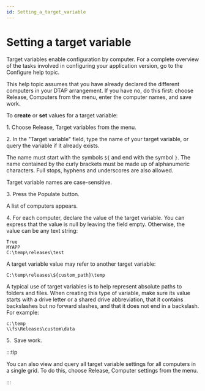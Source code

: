 ```yaml
---
id: Setting_a_target_variable
---
```


# Setting a target variable

Target variables enable configuration by computer. For a complete overview of the tasks involved in configuring your application version, go to the Configure help topic.

This help topic assumes that you have already declared the different computers in your DTAP arrangement. If you have no, do this first: choose Release, Computers from the menu, enter the computer names, and save work.

To **create** or **set** values for a target variable:

1. Choose Release, Target variables from the menu.

2. In the "Target variable" field, type the name of your target variable, or query the variable if it already exists.

The name must start with the symbols `${` and end with the symbol `}`. The name contained by the curly brackets must be made up of alphanumeric characters. Full stops, hyphens and underscores are also allowed.

Target variable names are case-sensitive.

3. Press the Populate button.

A list of computers appears.

4. For each computer, declare the value of the target variable. You can express that the value is null by leaving the field empty. Otherwise, the value can be any text string:

```
True
MYAPP
C:\temp\releases\test

```

A target variable value may refer to another target variable:

```
C:\temp\releases\${custom_path}\temp
```

A typical use of target variables is to help represent absolute paths to folders and files. When creating this type of variable, make sure its value starts with a drive letter or a shared drive abbreviation, that it contains backslashes but no forward slashes, and that it does not end in a backslash. For example:

```
c:\temp
\\fs\Releases\custom\data

```

5.  Save work.


:::tip

You can also view and query all target variable settings for all computers in a single grid. To do this, choose Release, Computer settings from the menu.

:::

